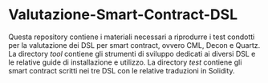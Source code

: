 # Valutazione-Smart-Contract-DSL
Questa repository contiene i materiali necessari a riprodurre i test condotti per la valutazione dei DSL per smart contract, ovvero CML, Decon e Quartz.
La directory *tool* contiene gli strumenti di sviluppo dedicati ai diversi DSL e le relative guide di installazione e utilizzo.
La directory *test* contiene gli smart contract scritti nei tre DSL con le relative traduzioni in Solidity.
